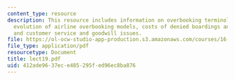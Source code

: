 ```yaml
---
content_type: resource
description: This resource includes information on overbooking terminology and relationships,
  evolution of airline overbooking models, costs of denied boardings and spoilage,
  and customer service and goodwill issues.
file: https://ol-ocw-studio-app-production.s3.amazonaws.com/courses/16-75j-airline-management-spring-2006/412ade9637ece485295fed96ec8ba876_lect19.pdf
file_type: application/pdf
resourcetype: Document
title: lect19.pdf
uid: 412ade96-37ec-e485-295f-ed96ec8ba876
---
```

